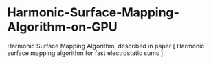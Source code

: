 # Harmonic-Surface-Mapping-Algorithm-on-GPU
Harmonic Surface Mapping Algorithm, described in paper [ Harmonic surface mapping algorithm for fast electrostatic sums ].
